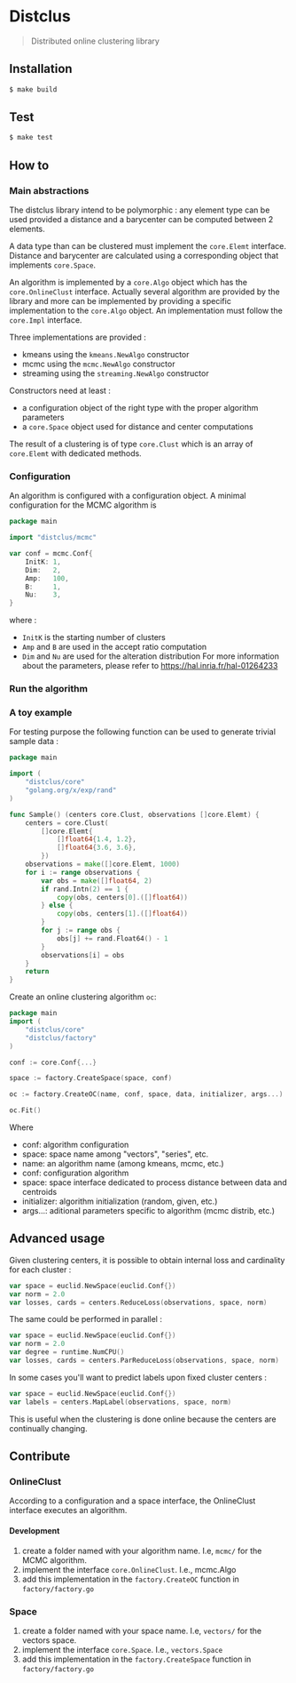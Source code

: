 # Distclus

> Distributed online clustering library

## Installation

```bash
$ make build
```

## Test

```bash
$ make test
```

## How to

### Main abstractions
The distclus library intend to be polymorphic :
any element type can be used provided a distance and a barycenter can be computed between 2 elements.

A data type than can be clustered must implement the ```core.Elemt``` interface. Distance and barycenter are calculated
using a corresponding object that implements ```core.Space```.

An algorithm is implemented by a ```core.Algo``` object which has the ```core.OnlineClust``` interface.
Actually several algorithm are provided by the library and more can be implemented by providing a specific
implementation to the ```core.Algo``` object. An implementation must follow the ```core.Impl``` interface.

Three implementations are provided :
 - kmeans using the ```kmeans.NewAlgo``` constructor
 - mcmc using the ```mcmc.NewAlgo``` constructor
 - streaming using the ```streaming.NewAlgo``` constructor
 
Constructors need at least :
 - a configuration object of the right type with the proper algorithm parameters
 - a ```core.Space``` object used for distance and center computations
 
The result of a clustering is of type ```core.Clust``` which is an array of ```core.Elemt``` with dedicated methods.

### Configuration
An algorithm is configured with a configuration object. A minimal configuration for the MCMC algorithm is
```go
package main

import "distclus/mcmc"

var conf = mcmc.Conf{
	InitK: 1,
	Dim:   2,
	Amp:   100,
	B:     1,
	Nu:    3,
}
```
where :
 - ```InitK``` is the starting number of clusters
 - ```Amp``` and ```B``` are used in the accept ratio computation
 - ```Dim``` and ```Nu``` are used for the alteration distribution
For more information about the parameters, please refer to https://hal.inria.fr/hal-01264233

### Run the algorithm

### A toy example

For testing purpose the following function can be used to generate trivial sample data :
```go
package main

import (
	"distclus/core"
	"golang.org/x/exp/rand"
)

func Sample() (centers core.Clust, observations []core.Elemt) {
	centers = core.Clust(
		[]core.Elemt{
			[]float64{1.4, 1.2},
			[]float64{3.6, 3.6},
		})
	observations = make([]core.Elemt, 1000)
	for i := range observations {
		var obs = make([]float64, 2)
		if rand.Intn(2) == 1 {
			copy(obs, centers[0].([]float64))
		} else {
			copy(obs, centers[1].([]float64))
		}
		for j := range obs {
			obs[j] += rand.Float64() - 1
		}
		observations[i] = obs
	}
	return
}
```

Create an online clustering algorithm `oc`:

```go
package main
import (
	"distclus/core"
	"distclus/factory"
)

conf := core.Conf{...}

space := factory.CreateSpace(space, conf)

oc := factory.CreateOC(name, conf, space, data, initializer, args...)

oc.Fit()
```

Where

- conf: algorithm configuration
- space: space name among "vectors", "series", etc.
- name: an algorithm name (among kmeans, mcmc, etc.)
- conf: configuration algorithm
- space: space interface dedicated to process distance between data and centroids
- initializer: algorithm initialization (random, given, etc.)
- args...: aditional parameters specific to algorithm (mcmc distrib, etc.)

## Advanced usage

Given clustering centers, it is possible to obtain internal loss and cardinality for each cluster :

```go
var space = euclid.NewSpace(euclid.Conf{})
var norm = 2.0
var losses, cards = centers.ReduceLoss(observations, space, norm)
```

The same could be performed in parallel :
```go
var space = euclid.NewSpace(euclid.Conf{})
var norm = 2.0
var degree = runtime.NumCPU()
var losses, cards = centers.ParReduceLoss(observations, space, norm)
```

In some cases you'll want to predict labels upon fixed cluster centers :
```go
var space = euclid.NewSpace(euclid.Conf{})
var labels = centers.MapLabel(observations, space, norm)
```
This is useful when the clustering is done online because the centers are continually changing.

## Contribute

### OnlineClust

According to a configuration and a space interface, the OnlineClust interface executes an algorithm.

#### Development

1. create a folder named with your algorithm name. I.e, `mcmc/` for the MCMC algorithm.
2. implement the interface `core.OnlineClust`. I.e., mcmc.Algo
3. add this implementation in the `factory.CreateOC` function in `factory/factory.go`

### Space

1. create a folder named with your space name. I.e, `vectors/` for the vectors space.
2. implement the interface `core.Space`. I.e., `vectors.Space`
3. add this implementation in the `factory.CreateSpace` function in `factory/factory.go`
